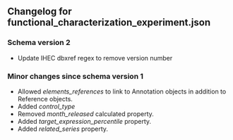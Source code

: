 ## Changelog for functional_characterization_experiment.json

### Schema version 2

* Update IHEC dbxref regex to remove version number

### Minor changes since schema version 1
* Allowed *elements_references* to link to Annotation objects in addition to Reference objects.
* Added *control_type*
* Removed *month_released* calculated property.
* Added *target_expression_percentile* property.
* Added *related_series* property.
